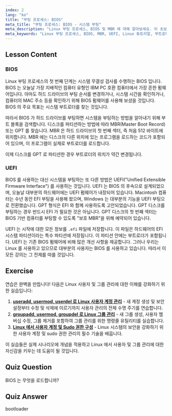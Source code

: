 ```yaml
---
index: 2
lang: "ko"
title: "부팅 프로세스: BIOS"
meta_title: "부팅 프로세스: BIOS - 시스템 부팅"
meta_description: "Linux 부팅 프로세스, BIOS 및 MBR 에 대해 알아보세요. 이 초보자 친화적인 가이드를 통해 시스템이 어떻게 시작되는지 이해하세요. UEFI 개념을 탐색하세요!"
meta_keywords: "Linux 부팅 프로세스, BIOS, MBR, UEFI, Linux 튜토리얼, 부트로더, 초보자 Linux, 시스템 시작"
---
```


## Lesson Content

### BIOS

Linux 부팅 프로세스의 첫 번째 단계는 시스템 무결성 검사를 수행하는 BIOS 입니다. BIOS 는 오늘날 가장 지배적인 컴퓨터 유형인 IBM PC 호환 컴퓨터에서 가장 흔한 펌웨어입니다. 아마도 하드 드라이브의 부팅 순서를 변경하거나, 시스템 시간을 확인하거나, 컴퓨터의 MAC 주소 등을 확인하기 위해 BIOS 펌웨어를 사용해 보셨을 것입니다. BIOS 의 주요 목표는 시스템 부트로더를 찾는 것입니다.

따라서 BIOS 가 하드 드라이브를 부팅하면 시스템을 부팅하는 방법을 알아내기 위해 부트 블록을 검색합니다. 디스크를 파티션하는 방법에 따라 MBR(Master Boot Record) 또는 GPT 를 찾습니다. MBR 은 하드 드라이브의 첫 번째 섹터, 즉 처음 512 바이트에 위치합니다. MBR 에는 디스크의 다른 위치에 있는 프로그램을 로드하는 코드가 포함되어 있으며, 이 프로그램이 실제로 부트로더를 로드합니다.

이제 디스크를 GPT 로 파티션한 경우 부트로더의 위치가 약간 변경됩니다.

### UEFI

BIOS 를 사용하는 대신 시스템을 부팅하는 또 다른 방법은 UEFI("Unified Extensible Firmware Interface") 를 사용하는 것입니다. UEFI 는 BIOS 의 후속으로 설계되었으며, 오늘날 대부분의 하드웨어에는 UEFI 펌웨어가 내장되어 있습니다. Macintosh 컴퓨터는 수년 동안 EFI 부팅을 사용해 왔으며, Windows 는 대부분의 기능을 UEFI 부팅으로 전환했습니다. GPT 형식은 EFI 와 함께 사용하도록 고안되었습니다. GPT 디스크를 부팅하는 경우 반드시 EFI 가 필요한 것은 아닙니다. GPT 디스크의 첫 번째 섹터는 BIOS 기반 컴퓨터를 부팅할 수 있도록 "보호 MBR"을 위해 예약되어 있습니다.

UEFI 는 시작에 대한 모든 정보를 `.efi` 파일에 저장합니다. 이 파일은 하드웨어의 EFI 시스템 파티션이라는 특수 파티션에 저장됩니다. 이 파티션 안에는 부트로더가 포함됩니다. UEFI 는 기존 BIOS 펌웨어에 비해 많은 개선 사항을 제공합니다. 그러나 우리는 Linux 를 사용하고 있으므로 대부분의 사용자는 BIOS 를 사용하고 있습니다. 따라서 이 모든 강의는 그 전제를 따를 것입니다.

## Exercise

연습은 완벽을 만듭니다! 다음은 Linux 사용자 및 그룹 관리에 대한 이해를 강화하기 위한 실습입니다:

1. **[useradd, usermod, userdel 로 Linux 사용자 계정 관리](https://labex.io/ko/labs/comptia-manage-linux-user-accounts-with-useradd-usermod-and-userdel-590837)** - 새 계정 생성 및 보안 설정부터 수정 및 삭제에 이르기까지 사용자 관리의 전체 수명 주기를 연습합니다.
2. **[groupadd, usermod, groupdel 로 Linux 그룹 관리](https://labex.io/ko/labs/comptia-manage-linux-groups-with-groupadd-usermod-and-groupdel-590836)** - 새 그룹 생성, 사용자 멤버십 수정, 그룹 제거를 포함하여 그룹 관리를 위한 명령줄 유틸리티를 실습합니다.
3. **[Linux 에서 사용자 계정 및 Sudo 권한 구성](https://labex.io/ko/labs/comptia-configure-user-accounts-and-sudo-privileges-in-linux-590856)** - Linux 시스템의 보안을 강화하기 위한 사용자 계정 및 sudo 권한 관리의 필수 기술을 배웁니다.

이 실습들은 실제 시나리오에 개념을 적용하고 Linux 에서 사용자 및 그룹 관리에 대한 자신감을 키우는 데 도움이 될 것입니다.

## Quiz Question

BIOS 는 무엇을 로드합니까?

## Quiz Answer

bootloader
